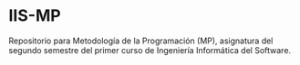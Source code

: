 # IIS-MP
Repositorio para Metodología de la Programación (MP), asignatura del segundo semestre del primer curso de Ingeniería Informática del Software.
